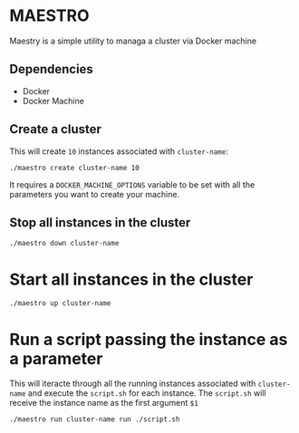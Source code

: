# MAESTRO

Maestry is a simple utility to managa a cluster via Docker machine

## Dependencies
- Docker
- Docker Machine

## Create a cluster
This will create ``10`` instances associated with ``cluster-name``:
```
./maestro create cluster-name 10
```
It requires a ``DOCKER_MACHINE_OPTIONS`` variable to be set with
all the parameters you want to create your machine.

## Stop all instances in the cluster
```
./maestro down cluster-name
```

# Start all instances in the cluster
```
./maestro up cluster-name
```

# Run a script passing the instance as a parameter
This will iteracte through all the running instances
associated with ``cluster-name`` and execute the ``script.sh``
for each instance. The ``script.sh`` will receive the instance
name as the first argument ``$1``
```
./maestro run cluster-name run ./script.sh
```
